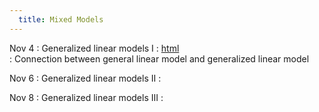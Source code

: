 ```yaml
---
  title: Mixed Models   
---
```

  
Nov 4
: Generalized linear models I
  : [html](https://jlacasa.github.io/stat705_fall2024/classes/day32_11042024)  
: Connection between general linear model and generalized linear model

Nov 6
: Generalized linear models II
  : [](https://jlacasa.github.io/stat705_fall2024/classes/day33_11062024)  

Nov 8
: Generalized linear models III
  : [](https://jlacasa.github.io/stat705_fall2024/classes/day34_11082024)  
